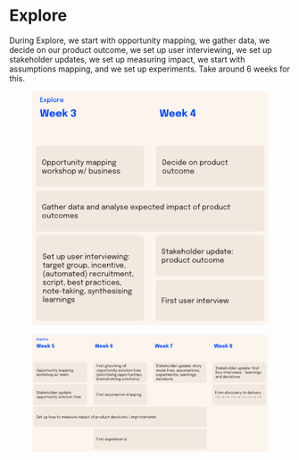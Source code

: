 # Explore

During Explore, we start with opportunity mapping, we gather data, we decide on our product outcome, we set up user interviewing, we set up stakeholder updates, we set up measuring impact, we start with assumptions mapping, and we set up experiments. Take around 6 weeks for this.

<figure><img src="../../../../.gitbook/assets/Screenshot 2024-02-09 at 15.17.38 (1).png" alt=""><figcaption></figcaption></figure>

<figure><img src="../../../../.gitbook/assets/Screenshot 2024-02-09 at 15.18.34.png" alt=""><figcaption></figcaption></figure>
